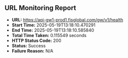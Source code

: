 ## URL Monitoring Report

- **URL:** https://api-gw1-prod1.fisglobal.com/gw/v1/health
- **Start Time:** 2025-05-19T13:18:10.470291
- **End Time:** 2025-05-19T13:18:10.585840
- **Total Time Taken:** 0.115549 seconds
- **HTTP Status Code:** 200
- **Status:** Success
- **Failure Reason:** N/A
